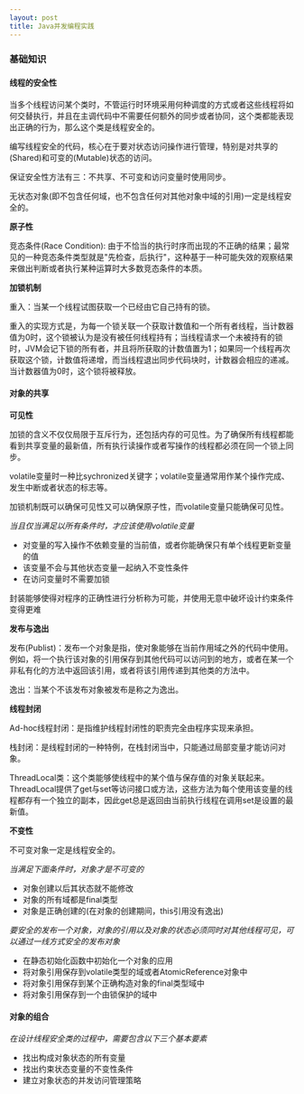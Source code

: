 ```yaml
---
layout: post
title: Java并发编程实践
---
```


### 基础知识

#### 线程的安全性

当多个线程访问某个类时，不管运行时环境采用何种调度的方式或者这些线程将如何交替执行，并且在主调代码中不需要任何额外的同步或者协同，这个类都能表现出正确的行为，那么这个类是线程安全的。

编写线程安全的代码，核心在于要对状态访问操作进行管理，特别是对共享的(Shared)和可变的(Mutable)状态的访问。

保证安全性方法有三：不共享、不可变和访问变量时使用同步。

无状态对象(即不包含任何域，也不包含任何对其他对象中域的引用)一定是线程安全的。

**原子性**

竞态条件(Race Condition): 由于不恰当的执行时序而出现的不正确的结果；最常见的一种竞态条件类型就是"先检查，后执行"，这种基于一种可能失效的观察结果来做出判断或者执行某种运算时大多数竞态条件的本质。

**加锁机制**

重入：当某一个线程试图获取一个已经由它自己持有的锁。

重入的实现方式是，为每一个锁关联一个获取计数值和一个所有者线程，当计数器值为0时，这个锁被认为是没有被任何线程持有；当线程请求一个未被持有的锁时，JVM会记下锁的所有者，并且将所获取的计数值置为1；如果同一个线程再次获取这个锁，计数值将递增，而当线程退出同步代码块时，计数器会相应的递减。当计数器值为0时，这个锁将被释放。

#### 对象的共享

**可见性**

加锁的含义不仅仅局限于互斥行为，还包括内存的可见性。为了确保所有线程都能看到共享变量的最新值，所有执行读操作或者写操作的线程都必须在同一个锁上同步。

volatile变量时一种比sychronized关键字；volatile变量通常用作某个操作完成、发生中断或者状态的标志等。

加锁机制既可以确保可见性又可以确保原子性，而volatile变量只能确保可见性。

*当且仅当满足以所有条件时，才应该使用volatile变量*

- 对变量的写入操作不依赖变量的当前值，或者你能确保只有单个线程更新变量的值
- 该变量不会与其他状态变量一起纳入不变性条件
- 在访问变量时不需要加锁

封装能够使得对程序的正确性进行分析称为可能，并使用无意中破坏设计约束条件变得更难

**发布与逸出**

发布(Publist)：发布一个对象是指，使对象能够在当前作用域之外的代码中使用。例如，将一个执行该对象的引用保存到其他代码可以访问到的地方，或者在某一个非私有化的方法中返回该引用，或者将该引用传递到其他类的方法中。

逸出：当某个不该发布对象被发布是称之为逸出。

**线程封闭**

Ad-hoc线程封闭：是指维护线程封闭性的职责完全由程序实现来承担。

栈封闭：是线程封闭的一种特例，在栈封闭当中，只能通过局部变量才能访问对象。

ThreadLocal类：这个类能够使线程中的某个值与保存值的对象关联起来。ThreadLocal提供了get与set等访问接口或方法，这些方法为每个使用该变量的线程都存有一个独立的副本，因此get总是返回由当前执行线程在调用set是设置的最新值。

**不变性**

不可变对象一定是线程安全的。

*当满足下面条件时，对象才是不可变的*

- 对象创建以后其状态就不能修改
- 对象的所有域都是final类型
- 对象是正确创建的(在对象的创建期间，this引用没有逸出)

*要安全的发布一个对象，对象的引用以及对象的状态必须同时对其他线程可见，可以通过一线方式安全的发布对象*

- 在静态初始化函数中初始化一个对象的应用
- 将对象引用保存到volatile类型的域或者AtomicReference对象中
- 将对象引用保存到某个正确构造对象的final类型域中
- 将对象引用保存到一个由锁保护的域中

#### 对象的组合

*在设计线程安全类的过程中，需要包含以下三个基本要素*

- 找出构成对象状态的所有变量
- 找出约束状态变量的不变性条件
- 建立对象状态的并发访问管理策略
